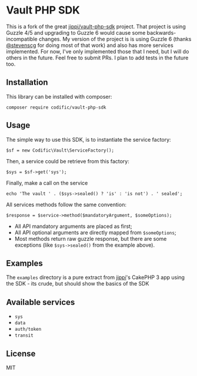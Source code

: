 Vault PHP SDK
=============

This is a fork of the great [jippi/vault-php-sdk](https://github.com/jippi/vault-php-sdk) project. That project is using Guzzle 4/5 and upgrading to Guzzle 6 would cause some backwards-incompatible changes.
My version of the project is is using Guzzle 6 (thanks [@stevenscg](https://github.com/jippi/vault-php-sdk/pull/3) for doing most of that work) and also has more services implemented.
For now, I've only implemented those that I need, but I will do others in the future. Feel free to submit PRs.
I plan to add tests in the future too.

Installation
------------

This library can be installed with composer:

    composer require codific/vault-php-sdk

Usage
-----

The simple way to use this SDK, is to instantiate the service factory:

```
$sf = new Codific\Vault\ServiceFactory();
```

Then, a service could be retrieve from this factory:

```
$sys = $sf->get('sys');
```

Finally, make a call on the service

```
echo 'The vault ' . ($sys->sealed() ? 'is' : 'is not') . ' sealed';
```

All services methods follow the same convention:

```
$response = $service->method($mandatoryArgument, $someOptions);
```

* All API mandatory arguments are placed as first;
* All API optional arguments are directly mapped from `$someOptions`;
* Most methods return raw guzzle response, but there are some exceptions (like `$sys->sealed()` from the example above).



Examples
--------

The `examples` directory is a pure extract from [jippi](https://github.com/jippi/vault-php-sdk)'s CakePHP 3 app using the SDK - its crude,
but should show the basics of the SDK

Available services
------------------

* `sys`
* `data`
* `auth/token`
* `transit`

License
-------

MIT
